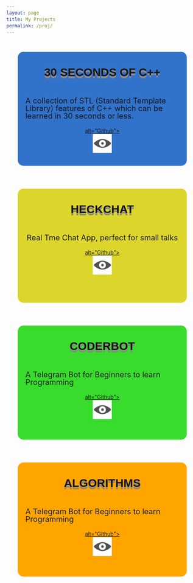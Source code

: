 ```yaml
---
layout: page
title: My Projects
permalink: /proj/
---
```

<style type="text/css">
    #projects {
            max-width: 740px;
            min-height: 300px;
            /* display: table; */
            background-color: red;
            border-radius: 15px 15px;
            transition: all .2s ease-in-out;
            margin: 30px;
        }
        #projects:hover{
            transform: scale(1.1);
            box-shadow: rgba(0, 0, 0, 0.75) 13px 17px 26px -1px;
            border-radius: 40px 40px 40px 40px;
        }
        #name h2{
            text-align: center;
            padding: 10px 10px 10px 10px; 
        }
        #desct {
            display: flex;
            justify-content: center;
            align-items: center;
        }
        h2 {
            margin: 0.8em 0 0.5em 0;
            color: #171414;
            font-weight: bold;
            font-family: 'Ultra', sans-serif;
            font-size: 30px;
            line-height: 40px;
            text-transform: uppercase;
            text-shadow: 0 5px #928d8d, 0 6px #777;
        }
        #link {
            display: flex;
            justify-content: center;
            align-items: center;
        }
        #link img {
            width: 50px;
            height: 50px;
            transition: transform .3s ease-in-out;
            float: left;
        }
        #link img:hover {
            background-color: white;
            border-radius: 50%;
            transform: rotate(360deg);
        }
        #link .code-text {
            visibility: hidden;
            width: 120px;
            background-color: black;
            color: #fff;
            text-align: center;
            border-radius: 6px;
            padding: 5px 0;

            /* Position the tooltip */
            position: absolute;
            top: 170px;
            left: 60%;
        }
        #link:hover .code-text {
              visibility: visible;
        }
        #link2 {
            display: flex;
            justify-content: center;
            align-items: center;
        }
        #link2 img {
            width: 50px;
            float: right;
            height: 50px;
        }
        #desct p {
            font-size: 20px;
            line-height: 20px;
            margin: 20px;
        }
        #link2 .tooltiptext {
            visibility: hidden;
            width: 120px;
            background-color: black;
            color: #fff;
            text-align: center;
            border-radius: 6px;
            padding: 5px 0;

            /* Position the tooltip */
            position: absolute;
            top: 220px;
            left: 60%;
        }
        #link2:hover .tooltiptext {
              visibility: visible;
        }
        .cards {
            display: grid;
            grid-template-columns: auto;
            position: relative; 
            align-items: center;
            justify-content: center;
        }
</style>
<div class="cards">
        <div id="projects" style="background-color: #3172CA;">          
            <div id = "name">
                <h2>30 Seconds of C++</h2>
            </div>
            <div id = "desct">
                <p>A collection of STL (Standard Template Library) features of C++ which can be learned in 30 seconds or less.</p>
            </div>
            <div id = "link">
                <span class="code-text">Source Code</span>
                <a href="https://github.com/Bhupesh-V/30-seconds-of-cpp">
                    <i class="svg-icon github"></i> alt="Github">
                </a>
            </div>
            <div id = "link2">
                <span class="tooltiptext">Live Demo</span>
                <a href="http://bhupeshv.me/30-seconds-of-cpp/">
                    <img src="https://raw.githubusercontent.com/Bhupesh-V/Bhupesh-V.github.io/master/images/view.png" alt="Github">
                </a>
            </div>  
        </div>
        <div id="projects" style="background-color: #dcd62c;">          
            <div id = "name">
                <h2>HeckChat</h2>
            </div>
            <div id = "desct">
                <p>Real Tme Chat App, perfect for small talks</p>
            </div>
            <div id = "link">
                <span class="code-text">Source Code</span>
                <a href="https://github.com/Bhupesh-V/HeckChat">
                    <i class="svg-icon github"></i> alt="Github">
                </a>
            </div>
            <div id = "link2">
                <span class="tooltiptext">Live Demo</span>
                <a href="https://heckchat.herokuapp.com/">
                    <img src="https://raw.githubusercontent.com/Bhupesh-V/Bhupesh-V.github.io/master/images/view.png" alt="Github">
                </a>
            </div>  
        </div>
        <div id="projects" style="background-color: #38dc2c;">          
            <div id = "name">
                <h2>CoderBot</h2>
            </div>
            <div id = "desct">
                <p>A Telegram Bot for Beginners to learn Programming</p>
            </div>
            <div id = "link">
                <span class="code-text">Source Code</span>
                <a href="https://github.com/Bhupesh-V/CoderBot">
                    <i class="svg-icon github"></i> alt="Github">
                </a>
            </div>
            <div id = "link2">
                <span class="tooltiptext">Live Demo</span>
                <a href="https://telegram.me/bhupesh_bot">
                    <img src="https://raw.githubusercontent.com/Bhupesh-V/Bhupesh-V.github.io/master/images/view.png" alt="Github">
                </a>
            </div>  
        </div>
        <div id="projects" style="background-color: orange;">           
            <div id = "name">
                <h2>Algorithms</h2>
            </div>
            <div id = "desct">
                <p>A Telegram Bot for Beginners to learn Programming</p>
            </div>
            <div id = "link">
                <span class="code-text">Source Code</span>
                <a href="https://github.com/Bhupesh-V/Algorithms">
                    <i class="svg-icon github"></i> alt="Github">
                </a>
            </div>
            <div id = "link2">
                <span class="tooltiptext">Live Demo</span>
                <a href="https://github.com/Bhupesh-V/Algorithms">
                    <img src="https://raw.githubusercontent.com/Bhupesh-V/Bhupesh-V.github.io/master/images/view.png" alt="Github">
                </a>
            </div>  
        </div>
    </div>